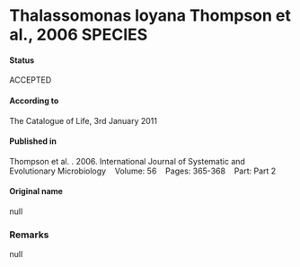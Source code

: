 Thalassomonas loyana Thompson et al., 2006 SPECIES
=======

#### Status
ACCEPTED

#### According to
The Catalogue of Life, 3rd January 2011

#### Published in
Thompson et al. . 2006. International Journal of Systematic and Evolutionary Microbiology    Volume: 56    Pages: 365-368    Part: Part 2

#### Original name
null

### Remarks
null